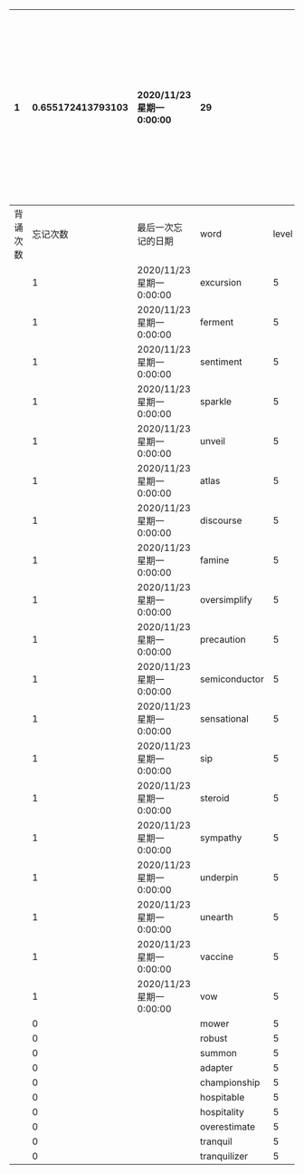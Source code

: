 |1|0.655172413793103|2020/11/23 星期一 0:00:00|29|||||本行表示本列表背诵次数，最后一次遗忘率和最后一次背诵时间||
|:--|:--|:--|:--|:--|:--|:--|:--|:--|:--|
|背诵次数|忘记次数|最后一次忘记的日期|word|level|list|序号|页数|备注|助记备注|
||1|2020/11/23 星期一 0:00:00|excursion|5|10|1|216|||
||1|2020/11/23 星期一 0:00:00|ferment|5|10|2|216|||
||1|2020/11/23 星期一 0:00:00|sentiment|5|10|5|216|||
||1|2020/11/23 星期一 0:00:00|sparkle|5|10|6|216|||
||1|2020/11/23 星期一 0:00:00|unveil|5|10|8|216|||
||1|2020/11/23 星期一 0:00:00|atlas|5|10|10|216|||
||1|2020/11/23 星期一 0:00:00|discourse|5|10|12|216|||
||1|2020/11/23 星期一 0:00:00|famine|5|10|13|216|||
||1|2020/11/23 星期一 0:00:00|oversimplify|5|10|17|217|||
||1|2020/11/23 星期一 0:00:00|precaution|5|10|18|217|||
||1|2020/11/23 星期一 0:00:00|semiconductor|5|10|19|217|||
||1|2020/11/23 星期一 0:00:00|sensational|5|10|20|217|||
||1|2020/11/23 星期一 0:00:00|sip|5|10|21|217|||
||1|2020/11/23 星期一 0:00:00|steroid|5|10|22|217|||
||1|2020/11/23 星期一 0:00:00|sympathy|5|10|23|217|||
||1|2020/11/23 星期一 0:00:00|underpin|5|10|26|217|||
||1|2020/11/23 星期一 0:00:00|unearth|5|10|27|217|||
||1|2020/11/23 星期一 0:00:00|vaccine|5|10|28|217|||
||1|2020/11/23 星期一 0:00:00|vow|5|10|29|217|||
||0||mower|5|10|3|216|||
||0||robust|5|10|4|216|||
||0||summon|5|10|7|216|||
||0||adapter|5|10|9|216|||
||0||championship|5|10|11|216|||
||0||hospitable|5|10|14|217|||
||0||hospitality|5|10|15|217|||
||0||overestimate|5|10|16|217|||
||0||tranquil|5|10|24|217|||
||0||tranquilizer|5|10|25|217|||
